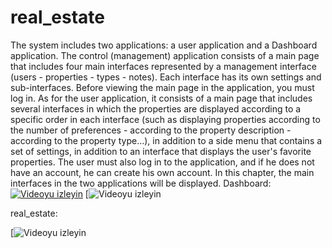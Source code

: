 # real_estate
The system includes two applications: a user application and a Dashboard application. The control (management) application consists of a main page that includes four main interfaces represented by a management interface (users - properties - types - notes). Each interface has its own settings and sub-interfaces. Before viewing the main page in the application, you must log in. As for the user application, it consists of a main page that includes several interfaces in which the properties are displayed according to a specific order in each interface (such as displaying properties according to the number of preferences - according to the property description - according to the property type...), in addition to a side menu that contains a set of settings, in addition to an interface that displays the user's favorite properties. The user must also log in to the application, and if he does not have an account, he can create his own account. In this chapter, the main interfaces in the two applications will be displayed.
Dashboard:
[![Videoyu izleyin](https://img.youtube.com/vi/_5tFXJQIzi4/0.jpg)](https://www.youtube.com/watch?v=_5tFXJQIzi4)
[![Videoyu izleyin](https://youtu.be/7e5b7OrEx7w)

real_estate:

[![Videoyu izleyin](https://youtu.be/2k4j2sjad9o)

